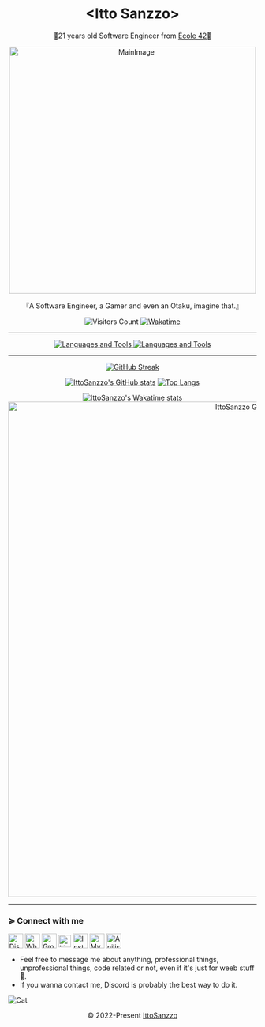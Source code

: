 <div align="center">
<h1>&ltItto Sanzzo&gt</h1>
<p>📜21 years old Software Engineer from <a href="https://42.fr/en/homepage/">École 42</a>📜</p>
<img width=500px src="https://i.imgur.com/yHtkpjK.png" alt="MainImage">
<p>『A Software Engineer, a Gamer and even an Otaku, imagine that.』</p>
<p>
<img alt="Visitors Count" src="https://visitcount.itsvg.in/api?id=IttoSanzzo&label=Profile%20Views&color=6&icon=0&pretty=false">
<a href="https://wakatime.com/@b6f12575-a4cd-45fe-bca3-d63aac6a5d32"><img alt="Wakatime" src="https://wakatime.com/badge/user/b6f12575-a4cd-45fe-bca3-d63aac6a5d32.svg"></a>
</p>
<hr>
<a href="https://skillicons.dev">
<img src="https://skillicons.dev/icons?i=html,css,tailwind,javascript,typescript,react,nodejs,c,cpp,cs,dotnet" alt="Languages and Tools">
<img src="https://skillicons.dev/icons?i=vscode,vim,git,docker,figma,linux,mysql,postgresql" alt="Languages and Tools">
</a>
<hr>
<p>
<a href="https://github.com/anuraghazra/github-readme-stats"><img alt="GitHub Streak" src="https://github-readme-streak-stats.herokuapp.com/?user=ittosanzzo&count_private=true&show_icons=true&theme=midnight-purple&area=true&hide_border=true&dates=00a7f6&sideNums=00a7f6&currStreakNum=00a7f6"></a>

</p>
<p>

<a href="https://github.com/anuraghazra/github-readme-stats"><img style="display: inline" alt="IttoSanzzo's GitHub stats" src="https://github-readme-stats.vercel.app/api?username=IttoSanzzo&count_private=true&show_icons=true&hide_border=true&theme=midnight-purple&text_color=00a7f6"></a>
<a href="https://github.com/anuraghazra/github-readme-stats"><img style="display: inline" alt="Top Langs" src="https://github-readme-stats.vercel.app/api/top-langs/?username=IttoSanzzo&count_private=true&show_icons=true&hide_border=true&theme=midnight-purple&text_color=00a7f6&layout=compact&langs_count=8"></a>

</p>
<a href="https://github.com/anuraghazra/github-readme-stats"><img alt="IttoSanzzo's Wakatime stats" src="https://github-readme-stats.vercel.app/api/wakatime?username=IttoSanzzo&hide_border=true&theme=midnight-purple&text_color=00a7f6&hide=fish"></a>
<a href="https://github.com/ryo-ma/github-profile-trophy"><img width=1003px src="https://github-profile-trophy.vercel.app/?username=ittosanzzo&theme=algolia&no-bg=true&no-frame=true&row=1" alt="IttoSanzzo Github Trophies"/></a>
<hr>
</div>

<h3>≽ Connect with me</h3>
<p align="left">

<a href="https://discordapp.com/users/301498447088058368" target="blank"><img align="center" src="https://i.postimg.cc/tJCkzYBH/Discord-Icon.png" alt="Discord" height="30" width="30" /></a>
<a href="https://wa.me/5521964058766" target="blank"><img align="center" src="https://i.postimg.cc/c4MZCJzB/Whatsapp-Icon.png" alt="Whatsapp" height="30" width="30" /></a>
<a href="mailto:konohittos+dev@gmail.com" target="blank"><img align="center" src="https://img.icons8.com/color/344/gmail-new.png" alt="Gmail" height="30" width="30" /></a>
<a href="https://www.linkedin.com/in/ittosanzzo/" target="blank"><img align="center" src="https://i.postimg.cc/1541KK74/Linkedin-Icon.png" alt="Linkedin" height="25" width="25" /></a>
<a href="https://www.instagram.com/ittos.sanzzo/" target="blank"><img align="center" src="https://raw.githubusercontent.com/rahuldkjain/github-profile-readme-generator/master/src/images/icons/Social/instagram.svg" alt="Instagram" height="30" width="30" /></a>
<a href="https://myanimelist.net/profile/IttoSanzzo" target="blank"><img align="center" src="https://i.imgur.com/jQ6g6BB.png" alt="MyAnimeList" height="30" width="30" /></a>
<a href="https://anilist.co/user/IttoSanzzo/" target="blank"><img align="center" src="https://i.imgur.com/72TZ7Dq.png" alt="Anilist" height="30" width="30" /></a>

</p>

-   Feel free to message me about anything, professional things, unprofessional things, code related or not, even if it's just for weeb stuff 🍵.
-   If you wanna contact me, Discord is probably the best way to do it.

<img alt="Cat" src="https://i.postimg.cc/25Sv5Rdz/CatBbbb.png">
<p align="center">© 2022-Present <a href="https://github.com/IttoSanzzo">IttoSanzzo</a></p>
